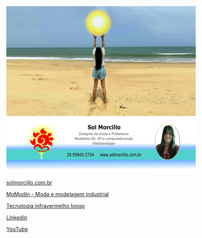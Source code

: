 <img src="cartao_github.jpg">

<a href="https://solmorcillo.com.br" target="_blank">solmorcillo.com.br</a>

<a href="https://solmorcillo.com.br/momodin.html" target="_blank">MoModIn - Moda e modelagem industrial</a>

<a href="https://solmorcillo.com.br/ioubi.html" target="_blank">Tecnologia infravermelho longo</a>

<a href="https://www.linkedin.com/in/solmorcillo/" target="_blank">Linkedin</a>

<a href="https://www.youtube.com/@SolMorcillo" target="_blank">YouTube</a>

